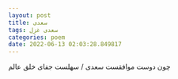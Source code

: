 ```yaml
---
layout: post
title: سعدی
tags: سعدی غزل
categories: poem
date: 2022-06-13 02:03:28.849817
---
```


چون دوست موافقست سعدی / سهلست جفای خلق عالم